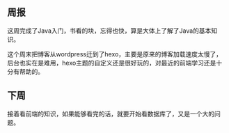 ## 周报
这周完成了Java入门，书看的块，忘得也快，算是大体上了解了Java的基本知识。

这个周末把博客从wordpress迁到了hexo，主要是原来的博客加载速度太慢了，后台也实在是难用，hexo主题的自定义还是很好玩的，对最近的前端学习还是十分有帮助的。

## 下周
接着看前端的知识，如果能够看完的话，就要开始看数据库了，又是一个大的问题。
